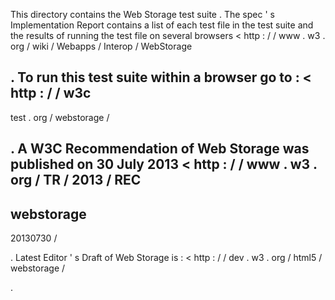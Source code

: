 This
directory
contains
the
Web
Storage
test
suite
.
The
spec
'
s
Implementation
Report
contains
a
list
of
each
test
file
in
the
test
suite
and
the
results
of
running
the
test
file
on
several
browsers
<
http
:
/
/
www
.
w3
.
org
/
wiki
/
Webapps
/
Interop
/
WebStorage
>
.
To
run
this
test
suite
within
a
browser
go
to
:
<
http
:
/
/
w3c
-
test
.
org
/
webstorage
/
>
.
A
W3C
Recommendation
of
Web
Storage
was
published
on
30
July
2013
<
http
:
/
/
www
.
w3
.
org
/
TR
/
2013
/
REC
-
webstorage
-
20130730
/
>
.
Latest
Editor
'
s
Draft
of
Web
Storage
is
:
<
http
:
/
/
dev
.
w3
.
org
/
html5
/
webstorage
/
>
.
